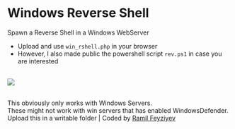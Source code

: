 # Windows Reverse Shell
Spawn a Reverse Shell in a Windows WebServer
  - Upload and use `win_rshell.php` in your browser 
  - However, I also made public the powershell script `rev.ps1` in case you are interested
<br><br>
<img src="https://i.hizliresim.com/myawdrs.png">
<br><br>
<p>
	This obviously only works with Windows Servers. <br>These might not work with win servers that has enabled WindowsDefender. <br>Upload this in a writable folder | Coded by <a href="https://github.com/cybercriminator">Ramil Feyziyev</a>
	</p>
